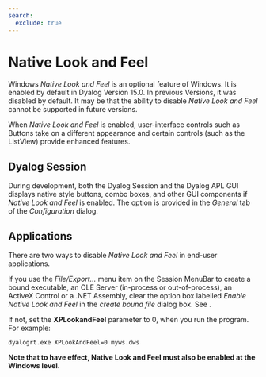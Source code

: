 ```yaml
---
search:
  exclude: true
---
```


<h1 class="heading"><span class="name">Native Look and Feel</span></h1>



Windows *Native Look and Feel* is an optional feature of Windows. It is enabled by default in Dyalog Version 15.0. In previous Versions, it was disabled by default. It may be that the ability to disable *Native Look and Feel* cannot be supported in future versions.


When *Native Look and Feel* is enabled, user-interface controls such as Buttons take on a different appearance and certain controls (such as the ListView) provide enhanced features.

## Dyalog Session


During development, both the Dyalog Session and the Dyalog APL GUI  displays native style buttons, combo boxes, and other GUI components if *Native Look and Feel* is enabled. The option is provided in the *General* tab of the *Configuration* dialog.

## Applications


There are two ways to disable *Native Look and Feel* in end-user applications.


If you use the *File/Export…* menu item on the Session MenuBar  to create a bound executable, an OLE Server (in-process or out-of-process), an ActiveX Control or a .NET Assembly, clear the option box labelled *Enable Native Look and Feel* in the *create bound file* dialog box. See  .


If not, set the **XPLookandFeel** parameter to 0, when you run the program. For example:
```apl
dyalogrt.exe XPLookAndFeel=0 myws.dws
```


**Note that to have effect, Native Look and Feel must also be enabled at the Windows level.**


